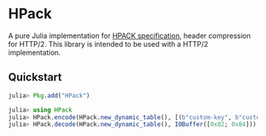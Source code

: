 # HPack

A pure Julia implementation for [HPACK specification](http://http2.github.io/http2-spec/compression.html), header compression for HTTP/2. This library is intended to be used with a HTTP/2 implementation.

## Quickstart

```julia
julia> Pkg.add("HPack")

julia> using HPack
julia> HPack.encode(HPack.new_dynamic_table(), [(b"custom-key", b"custom-header")]; huffman=false)
julia> HPack.decode(HPack.new_dynamic_table(), IOBuffer([0x82; 0x84]))
```
